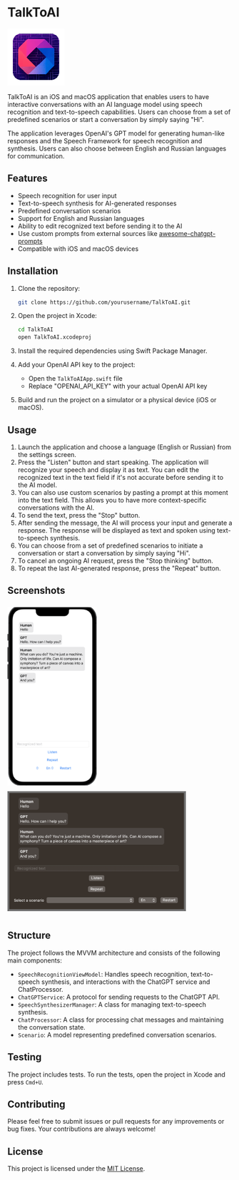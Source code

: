 # TalkToAI

![TalkToAI App Icon](TalkToAI/Assets.xcassets/AppIcon.appiconset/icon-128x128.png)

TalkToAI is an iOS and macOS application that enables users to have interactive conversations with an AI language model using speech recognition and text-to-speech capabilities. Users can choose from a set of predefined scenarios or start a conversation by simply saying "Hi".

The application leverages OpenAI's GPT model for generating human-like responses and the Speech Framework for speech recognition and synthesis. Users can also choose between English and Russian languages for communication.

## Features

- Speech recognition for user input
- Text-to-speech synthesis for AI-generated responses
- Predefined conversation scenarios
- Support for English and Russian languages
- Ability to edit recognized text before sending it to the AI
- Use custom prompts from external sources like [awesome-chatgpt-prompts](https://github.com/f/awesome-chatgpt-prompts)
- Compatible with iOS and macOS devices

## Installation

1. Clone the repository:

   ```bash
   git clone https://github.com/yourusername/TalkToAI.git
   ```

1. Open the project in Xcode:

   ```bash
   cd TalkToAI
   open TalkToAI.xcodeproj
   ```

1. Install the required dependencies using Swift Package Manager.

1. Add your OpenAI API key to the project:

   - Open the `TalkToAIApp.swift` file
   - Replace "OPENAI_API_KEY" with your actual OpenAI API key

1. Build and run the project on a simulator or a physical device (iOS or macOS).

## Usage

1. Launch the application and choose a language (English or Russian) from the settings screen.
1. Press the "Listen" button and start speaking. The application will recognize your speech and display it as text. You can edit the recognized text in the text field if it's not accurate before sending it to the AI model.
1. You can also use custom scenarios by pasting a prompt at this moment into the text field. This allows you to have more context-specific conversations with the AI.
1. To send the text, press the "Stop" button.
1. After sending the message, the AI will process your input and generate a response. The response will be displayed as text and spoken using text-to-speech synthesis.
1. You can choose from a set of predefined scenarios to initiate a conversation or start a conversation by simply saying "Hi".
1. To cancel an ongoing AI request, press the "Stop thinking" button.
1. To repeat the last AI-generated response, press the "Repeat" button.

## Screenshots

<img alt="iOS Screenshot" src="Screenshots/ios.png"  width="200px" style="margin-top: 7px;margin-right: 20px; margin-bottom: 10px;"/>
<img alt="macOS Screenshot" src="Screenshots/macos.png" width="400px" style="margin-right: 20px; margin-bottom: 10px;">

## Structure

The project follows the MVVM architecture and consists of the following main components:

- `SpeechRecognitionViewModel`: Handles speech recognition, text-to-speech synthesis, and interactions with the ChatGPT service and ChatProcessor.
- `ChatGPTService`: A protocol for sending requests to the ChatGPT API.
- `SpeechSynthesizerManager`: A class for managing text-to-speech synthesis.
- `ChatProcessor`: A class for processing chat messages and maintaining the conversation state.
- `Scenario`: A model representing predefined conversation scenarios.

## Testing

The project includes tests. To run the tests, open the project in Xcode and press `Cmd+U`.

## Contributing

Please feel free to submit issues or pull requests for any improvements or bug fixes. Your contributions are always welcome!

## License

This project is licensed under the [MIT License](LICENSE).
